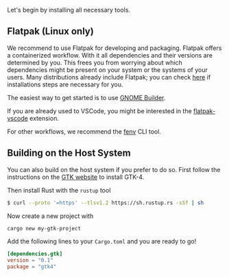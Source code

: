 Let's begin by installing all necessary tools.

## Flatpak (Linux only)

We recommend to use Flatpak for developing and packaging.
Flatpak offers a containerized workflow.
With it all dependencies and their versions are determined by you.
This frees you from worrying about which dependencies might be present on your system or the systems of your users.
Many distributions already include Flatpak; you can check [here](https://flatpak.org/setup/) if installations steps are necessary for you.

The easiest way to get started is to use [GNOME Builder](../ide/builder.html).

If you are already used to VSCode, you might be interested in the [flatpak-vscode](../ide/vscode.html) extension.

For other workflows, we recommend the [fenv](../build/fenv.html) CLI tool.


## Building on the Host System

You can also build on the host system if you prefer to do so.
First follow the instructions on the [GTK website](https://www.gtk.org/docs/installations/) to install GTK-4.

Then install Rust with the `rustup` tool
```bash
$ curl --proto '=https' --tlsv1.2 https://sh.rustup.rs -sSf | sh
```

Now create a new project with
```bash
cargo new my-gtk-project
```

Add the following lines to your `Cargo.toml` and you are ready to go!
```toml
[dependencies.gtk]
version = "0.1"
package = "gtk4"
```
